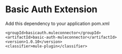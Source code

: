 # Basic Auth Extension

Add this dependency to your application pom.xml

```
<groupId>basicauth.muleconnector</groupId>
<artifactId>basic-auth-muleconnector</artifactId>
<version>1.0.10</version>
<classifier>mule-plugin</classifier>
```
